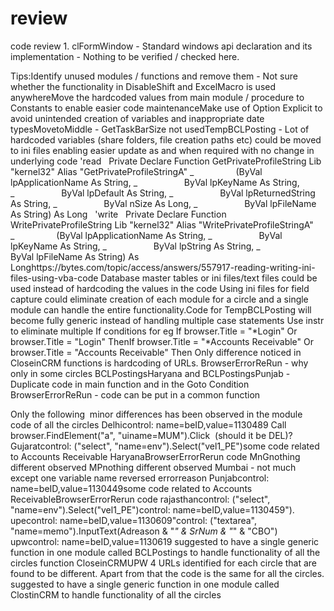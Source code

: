 # review
code review
1. clFormWindow - Standard windows api declaration and its implementation - Nothing to be verified / checked here.

Tips:Identify unused modules / functions and remove them - Not sure whether the functionality in DisableShift and ExcelMacro is used anywhereMove the hardcoded values from main module / procedure to Constants to enable easier code maintenanceMake use of Option Explicit to avoid unintended creation of variables and inappropriate date typesMovetoMiddle - GetTaskBarSize not usedTempBCLPosting - Lot of hardcoded variables (share folders, file creation paths etc) could be moved to ini files enabling easier update as and when required with no change in underlying code 'read   Private Declare Function GetPrivateProfileString Lib "kernel32" Alias "GetPrivateProfileStringA" _                 (ByVal lpApplicationName As String, _                   ByVal lpKeyName As String, _                   ByVal lpDefault As String, _                   ByVal lpReturnedString As String, _                   ByVal nSize As Long, _                   ByVal lpFileName As String) As Long   'write   Private Declare Function WritePrivateProfileString Lib "kernel32" Alias "WritePrivateProfileStringA" _                 (ByVal lpApplicationName As String, _                   ByVal lpKeyName As String, _                   ByVal lpString As String, _                   ByVal lpFileName As String) As Longhttps://bytes.com/topic/access/answers/557917-reading-writing-ini-files-using-vba-code
Database master tables or ini files/text files could be used instead of hardcoding the values in the code
Using ini files for field capture could eliminate creation of each module for a circle and a single module can handle the entire functionality.Code for TempBCLPosting will become fully generic instead of handling multiple case statements
Use instr to eliminate multiple If conditions for eg If browser.Title = "*Login" Or browser.Title = "Login" ThenIf browser.Title = "*Accounts Receivable" Or browser.Title = "Accounts Receivable" Then 
Only difference noticed in CloseinCRM functions is hardcoding of URLs.
BrowserErrorReRun - why only in some circles
BCLPostingsHaryana and BCLPostingsPunjab - Duplicate code in main function and in the Goto Condition BrowserErrorReRun - code can be put in a common function

Only the following  minor differences has been observed in the module code of all the circles
Delhicontrol: name=beID,value=1130489
Call browser.FindElement("a", "uiname=MUM").Click  (should it be DEL)?
Gujaratcontrol: ("select", "name=env").Select("vel1_PE")some code related to Accounts Receivable
HaryanaBrowserErrorRerun code
MnGnothing different observed
MPnothing different observed
Mumbai - not much except one variable name reversed errorreason
Punjabcontrol: name=beID,value=1130449some code related to Accounts ReceivableBrowserErrorRerun code
rajasthancontrol: ("select", "name=env").Select("vel1_PE")control: name=beID,value=1130459").
upecontrol: name=beID,value=1130609"control: ("textarea", "name=memo").InputText(Adreason & "_" & SrNum & "_" & "CBO")
upwcontrol: name=beID,value=1130619
suggested to have a single generic function in one module called BCLPostings to handle functionality of all the circles
function CloseinCRMUPW
4 URLs identified for each circle that are found to be different. Apart from that the code is the same for all the circles.
suggested to have a single generic function in one module called ClostinCRM to handle functionality of all the circles
